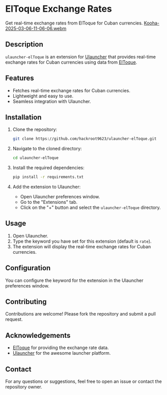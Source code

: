 # ElToque Exchange Rates

Get real-time exchange rates from ElToque for Cuban currencies.
[Kooha-2025-03-06-11-06-06.webm](https://github.com/user-attachments/assets/c2c38a0d-e589-49bd-a64e-6efd0a8c44e6)

## Description

`ulauncher-elToque` is an extension for [Ulauncher](https://ulauncher.io/) that provides real-time exchange rates for Cuban currencies using data from [ElToque](https://eltoque.com/).

## Features

- Fetches real-time exchange rates for Cuban currencies.
- Lightweight and easy to use.
- Seamless integration with Ulauncher.

## Installation

1. Clone the repository:

    ```bash
    git clone https://github.com/hackroot9623/ulauncher-elToque.git
    ```

2. Navigate to the cloned directory:

    ```bash
    cd ulauncher-elToque
    ```

3. Install the required dependencies:

    ```bash
    pip install -r requirements.txt
    ```

4. Add the extension to Ulauncher:

    - Open Ulauncher preferences window.
    - Go to the "Extensions" tab.
    - Click on the "+" button and select the `ulauncher-elToque` directory.

## Usage

1. Open Ulauncher.
2. Type the keyword you have set for this extension (default is `rate`).
3. The extension will display the real-time exchange rates for Cuban currencies.

## Configuration

You can configure the keyword for the extension in the Ulauncher preferences window.

## Contributing

Contributions are welcome! Please fork the repository and submit a pull request.

## Acknowledgements

- [ElToque](https://eltoque.com/) for providing the exchange rate data.
- [Ulauncher](https://ulauncher.io/) for the awesome launcher platform.

## Contact

For any questions or suggestions, feel free to open an issue or contact the repository owner.
